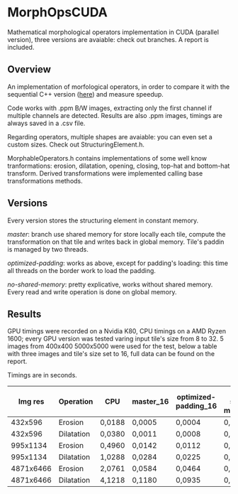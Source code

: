 # MorphOpsCUDA
Mathematical morphological operators implementation in CUDA (parallel version), three versions are avaiable: check out branches.
A report is included.

## Overview

An implementation of morfological operators, in order to compare it with the sequential C++ version ([here](https://github.com/rickie95/MorphOpsCPP)) and measure speedup.

Code works with .ppm B/W images, extracting only the first channel if multiple channels are detected. Results are also .ppm images, timings are always saved in a .csv file.

Regarding operators, multiple shapes are avaiable: you can even set a custom sizes. Check out StructuringElement.h.

MorphableOperators.h contains implementations of some well know tranformations: erosion, dilatation, opening, closing, top-hat and bottom-hat transform. Derived transformations were implemented calling base transformations methods.

## Versions
Every version stores the structuring element in constant memory.

_*master*_: branch use shared memory for store locally each tile, compute the transformation on that tile and writes back in global memory. Tile's paddin is managed by two threads.

_*optimized-padding*_: works as above, except for padding's loading: this time all threads on the border work to load the padding.

_*no-shared-memory*_: pretty explicative, works without shared memory. Every read and write operation is done on global memory.

## Results

GPU timings were recorded on a Nvidia K80, CPU timings on a AMD Ryzen 1600; every GPU version was tested varing input tile's size from 8 to 32.
5 images from 400x400 5000x5000 were used for the test, below a table with three images and tile's size set to 16, full data can be found on the report.

Timings are in seconds.

Img res|Operation|CPU|master_16|optimized-padding_16|no-shared-memory_16|
-------|---------|---|---------|--------------------|-------------------|
432x596|Erosion     |0,0188|0,0005|0,0004|0,0003|
432x596|Dilatation  |0,0380|0,0011|0,0008|0,0006|
995x1134| Erosion   |0,4960|0,0142|0,0112|0,0082|
995x1134|Dilatation |1,0288|0,0284|0,0225|0,0164|
4871x6466|Erosion   |2,0761|0,0584|0,0464|0,0339|
4871x6466|Dilatation|4,1218|0,1180|0,0935|0,0678|

